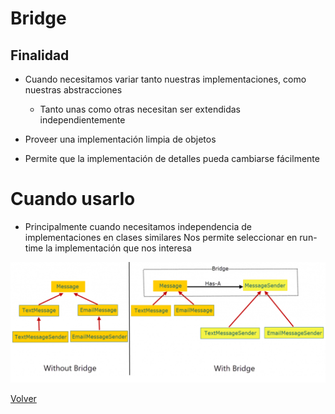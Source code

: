# Bridge

## Finalidad

* Cuando necesitamos variar tanto nuestras implementaciones, como nuestras abstracciones
    * Tanto unas como otras necesitan ser extendidas independientemente

* Proveer una implementación limpia de objetos
* Permite que la implementación de detalles pueda cambiarse fácilmente

# Cuando usarlo

* Principalmente cuando necesitamos independencia de implementaciones en clases similares Nos permite seleccionar en run-time la implementación que
  nos interesa

![Bridge pattern](/src/patterns/assets/bridge.png)

[Volver](/README.md)
